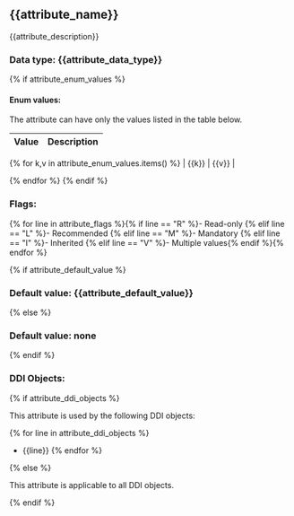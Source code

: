## {{attribute_name}}

{{attribute_description}}

### Data type: {{attribute_data_type}}
{% if attribute_enum_values %}
#### Enum values: 

The attribute can have only the values listed in the table below. 

| Value | Description |
|-------|-------------|
{% for k,v in attribute_enum_values.items() %}
| {{k}} | {{v}}       |

{% endfor %}
{% endif %}

### Flags: 

{% for line in attribute_flags %}{% if line == "R" %}- Read-only
{% elif line == "L" %}- Recommended
{% elif line == "M" %}- Mandatory
{% elif line == "I" %}- Inherited
{% elif line == "V" %}- Multiple values{% endif %}{% endfor %}

{% if attribute_default_value %}
### Default value: {{attribute_default_value}}

{% else %}
### Default value: none

{% endif %}

### DDI Objects:

{% if attribute_ddi_objects %}

This attribute is used by the following DDI objects:


{% for line in attribute_ddi_objects %}
- {{line}}
{% endfor %}

{% else %}

This attribute is applicable to all DDI objects.

{% endif %}

